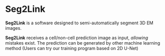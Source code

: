 # Seg2Link

**Seg2Link** is a software designed to semi-automatically segment 3D EM images. 

**Seg2Link** receives a cell/non-cell prediction image as input, *allowing* mistakes exist. The prediction
can be generated by other machine learning method (Users can try our training program based on 2D U-Net)